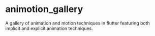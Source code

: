 # animotion_gallery

A gallery of animation and motion techniques in flutter featuring both implicit and explicit animation techniques.

